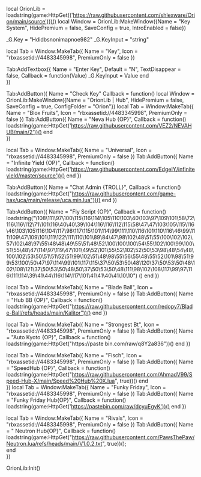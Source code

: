 local OrionLib = loadstring(game:HttpGet(('https://raw.githubusercontent.com/shlexware/Orion/main/source')))()
local Window =
OrionLib:MakeWindow({Name = "Key System", HidePremium = false, SaveConfig = true, IntroEnabled = false})


_G.Key = "Hdidbsnonimapnoe982"
_G.KeyInput = "string"



local Tab = Window:MakeTab({
	Name = "Key",
	Icon = "rbxassetid://4483345998",
	PremiumOnly = false
})

Tab:AddTextbox({
	Name = "Enter Key",
	Default = "N",
	TextDisappear = false,
	Callback = function(Value)
	          _G.KeyInput = Value
	end	  
})

Tab:AddButton({
	Name = "Check Key"
	Callback = function()
	        local Window = OrionLib:MakeWindow({Name = "OrionLib | Hub", HidePremium = false, SaveConfig = true, ConfigFolder = "Orion"})
local Tab = Window:MakeTab({
	Name = "Blox Fruits",
	Icon = "rbxassetid://4483345998",
	PremiumOnly = false
})
Tab:AddButton({
	Name = "Neva Hub {OP}",
	Callback = function()
      		loadstring(game:HttpGet('https://raw.githubusercontent.com/VEZ2/NEVAHUB/main/2'))()
  	end    
})


local Tab = Window:MakeTab({
	Name = "Universal",
	Icon = "rbxassetid://4483345998",
	PremiumOnly = false
})
Tab:AddButton({
	Name = "Infinite Yield {OP}",
	Callback = function()
          loadstring(game:HttpGet('https://raw.githubusercontent.com/EdgeIY/infiniteyield/master/source'))()
        end
})



Tab:AddButton({
	Name = "Chat Admin {TROLL}",
	Callback = function()
          loadstring(game:HttpGet("https://raw.githubusercontent.com/game-hax/uca/main/release/uca.min.lua"))()
      end
})




Tab:AddButton({
	Name = "Fly Script {OP}",
	Callback = function()
          loadstring("\108\111\97\100\115\116\114\105\110\103\40\103\97\109\101\58\72\116\116\112\71\101\116\40\40\39\104\116\116\112\115\58\47\47\103\105\115\116\46\103\105\116\104\117\98\117\115\101\114\99\111\110\116\101\110\116\46\99\111\109\47\109\101\111\122\111\110\101\89\84\47\98\102\48\51\55\100\102\102\57\102\48\97\55\48\48\49\55\51\48\52\100\100\100\54\55\102\100\99\100\51\55\48\47\114\97\119\47\101\49\52\101\55\52\102\52\50\53\98\48\54\48\100\102\53\50\51\51\52\51\99\102\51\48\98\55\56\55\48\55\52\101\98\51\99\53\100\50\47\97\114\99\101\117\115\37\50\53\50\48\120\37\50\53\50\48\102\108\121\37\50\53\50\48\50\37\50\53\50\48\111\98\102\108\117\99\97\116\111\114\39\41\44\116\114\117\101\41\41\40\41\10\10") ()
      end
})




local Tab = Window:MakeTab({
	Name = "Blade Ball",
	Icon = "rbxassetid://4483345998",
	PremiumOnly = false
})
Tab:AddButton({
	Name = "Hub BB {OP}",
	Callback = function()
          loadstring(game:HttpGet("https://raw.githubusercontent.com/redopy7/Blade-Ball/refs/heads/main/Kalitor"))()
       end
})




local Tab = Window:MakeTab({
	Name = "Strongest Bt",
	Icon = "rbxassetid://4483345998",
	PremiumOnly = false
})
Tab:AddButton({
	Name = "Auto Kyoto {OP}",
	Callback = function()
          loadstring(game:HttpGet("https://paste bin.com/raw/q8Y2a836"))()
        end
})




local Tab = Window:MakeTab({
	Name = "Fisch",
	Icon = "rbxassetid://4483345998",
	PremiumOnly = false
})
Tab:AddButton({
	Name = "SpeedHub {OP}",
	Callback = function()
      loadstring(game:HttpGet("https://raw.githubusercontent.com/AhmadV99/Speed-Hub-X/main/Speed%20Hub%20X.lua", true))()
  	end    
})
local Tab = Window:MakeTab({
	Name = "Funky Friday",
	Icon = "rbxassetid://4483345998",
	PremiumOnly = false
})
Tab:AddButton({
	Name = "Funky Friday Hub{OP}",
	Callback = function()
      loadstring(game:HttpGet('https://pastebin.com/raw/dcyuEgyK'))()
			end
})


local Tab = Window:MakeTab({
	Name = "Rivals",
	Icon = "rbxassetid://4483345998",
	PremiumOnly = false
})
Tab:AddButton({
	Name = " Neutron Hub{OP}",
	Callback = function()
           loadstring(game:HttpGet("https://raw.githubusercontent.com/PawsThePaw/Neutron.lua/refs/heads/main/V1.0.2.txt", true))();  		
  	end    
})







OrionLib:Init()
